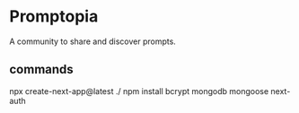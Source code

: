 # Promptopia
A community to share and discover prompts.

## commands
npx create-next-app@latest ./
npm install bcrypt mongodb mongoose next-auth